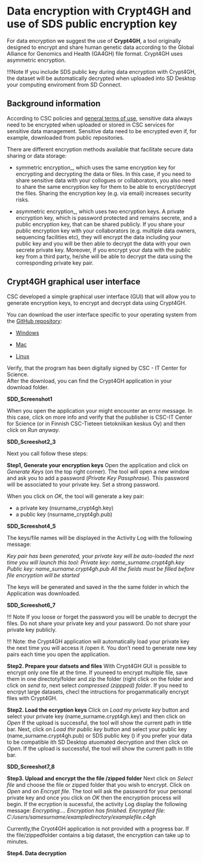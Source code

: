 # Data encryption with Crypt4GH and use of SDS public encryption key 

For data encryption we suggest the use of **Crypt4GH**, a tool originally designed to encrypt and share human genetic data according to the Global Alliance for Genomics and Health (GA4GH) file format. Crypt4GH uses asymmetric encryption.   

!!!Note
If you include SDS public key during data encryption with Crypt4GH, the dataset will be automatically decrypted when uploaded into SD Desktop your computing enviroment from SD Connect.

 

## Background information 

According to CSC policies and [general terms of use](https://research.csc.fi/general-terms-of-use), sensitive data always need to be encrypted when uploaded or stored in CSC services for sensitive data management. Sensitive data need to be encrypted even if, for example, downloaded from public repositories. 

There are different encryption methods available that facilitate secure data sharing or data storage: 

*  symmetric encryption_, which uses the same encryption key for encrypting and decrypting the data or files. In this case, if you need to share sensitive data with your collogues or collaborators, you also need to share the same encryption key for them to be able to encrypt/decrypt the files. Sharing the encryption key (e.g. via email) increases security risks. 

*  asymmetric encryption_, which uses two encryption keys. A private encryption key, which is password protected and  remains secrete, and a public encryption key, that can be shared publicly. If you share your public encryption key with your collaborators (e.g. multiple data owners, sequencing facilities etc), they will encrypt the data including your public key and you will be then able to decrypt the data with your own secrete private key. Moreover, if you encrypt your data with the public key from a third party, he/she will be able to decrypt the data using the corresponding private key pair.  

 

 

## Crypt4GH graphical user interface 

CSC developed a simple graphical user interface (GUI) that will allow you to generate encryption keys, to encrypt and decrypt data using Crypt4GH. 

You can download the user interface specific to your operating system from the [GitHub repository](https://github.com/CSCfi/crypt4gh-gui/releases):  

*  [Windows](https://kannu.csc.fi/s/iDiNR5HdwtFrXCY)

*  [Mac](https://kannu.csc.fi/s/88MFCb4wNRt2mwb)
 
*  [Linux](https://kannu.csc.fi/s/NAgiSeS8mFXKnC4)

Verify, that the program has been digitally signed by CSC - IT Center for Science.  
After the download, you can find the Crypt4GH application in your download folder. 

**SDD_Screenshot1**

When you open the application your might encounter an error message. In this case, click on more info and verify that the publisher is CSC-IT Center for Science (or in Finnish CSC-Tieteen tietokniikan keskus Oy) and then click on _Run anyway_. 
 
 **SDD_Screeshot2_3**
 
 
Next you call follow these steps:

**Step1, Generate your encryption keys** Open the application and	click on _Generate Keys_ (on the top right corner). The tool will open a new window and ask you to add a password (_Private Key Passphrase_). This password will be associated to your private key. Set a strong password.

When you click on _OK_, the tool will generate a key pair: 
- a private key (nsurname_crypt4gh.key)
- a public key (nsurname_crypt4gh.pub)

 **SDD_Screeshot4_5**

The keys/file names will be displayed in the Activity Log with the following message:

_Key pair has been generated, your private key will be auto-loaded the next time you will launch this tool:
Private key: name_surname.crypt4gh.key
Public key: name_surname.crypt4gh.pub
All the fields must be filled before file encryption will be started_

The keys will be generated and saved in the the same folder in which the Application was downloaded.

 **SDD_Screeshot6_7**

!!! Note
If you loose or forget the password you will be unable to decrypt the files. 
Do not share your private key and your password. 
Do not share your private key publicly.

!!! Note: the Crypt4GH application will automatically load your private key the next time you will access it /open it. 
You don’t need to generate new key pairs each time you open the application.


**Step2. Prepare your datsets and files**
With Crypt4GH GUI is possible to encrypt only one file at the time.
If youneed to encrypt multiple file, save them in one directoty/folder and zip the folder (right click on the folder and click on _send to_, next select _compressed (zippped) folder_.
If you need to encrpyt large datasets, checl the intructions for progammatically encrypt files with Crypt4GH.

**Step2. Load the ecryption keys** Click on _Load my private key_ button and select your private key (name_surname.crypt4gh.key) and then click on _Open_ 
If the upload is successful, the tool will show the current path in title bar.
Next, click on _Load thir public key_ button and select your public key (name_surname.crypt4gh.pub) or SDS public key () if you prefer your data to be compatible ith SD Desktop atuomated decryption and then click on _Open_.
If the upload is successful, the tool will show the current path in title bar.

 **SDD_Screeshot7_8**
 
**Step3. Upload and encrypt the the file /zipped folder**
Next click on _Select file_ and choose the file or zipped folder that you wish to encrypt. Click on _Open_ and on _Encrypt file_. The tool will ask the password for your personal private key and once you click on _OK_ then the encryption process will begin. 
If the ecryption is sucessful, the activity Log display the following message:
_Encrypting....
Encryption has finished.
Encrypted file: C:/users/samesurname/exampledirectory/examplefile.c4gh_

Currently,the  Cryot4GH application is not provided with a progress bar. If the file/zippedfolder contains a big dataset, the encryption can take up to minutes.


 
 **Step4. Data decryption**
 





